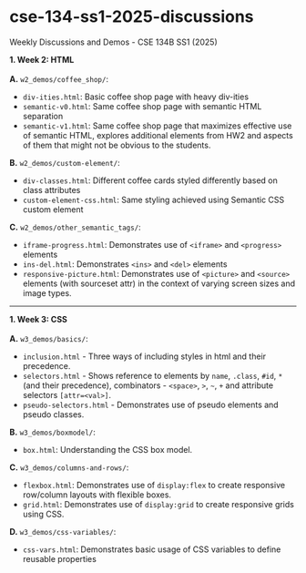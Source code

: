 # cse-134-ss1-2025-discussions
Weekly Discussions and Demos - CSE 134B SS1 (2025)

**1. Week 2: HTML**<br><br>
**A.** `w2_demos/coffee_shop/`:
- `div-ities.html`: Basic coffee shop page with heavy div-ities
- `semantic-v0.html`: Same coffee shop page with semantic HTML separation
- `semantic-v1.html`: Same coffee shop page that maximizes effective use of semantic HTML, explores additional elements from HW2 and aspects of them that might not be obvious to the students.

**B.** `w2_demos/custom-element/`:
- `div-classes.html`: Different coffee cards styled differently based on class attributes
- `custom-element-css.html`: Same styling achieved using Semantic CSS custom element

**C.** `w2_demos/other_semantic_tags/`:
- `iframe-progress.html`: Demonstrates use of `<iframe>` and `<progress>` elements
- `ins-del.html`: Demonstrates `<ins>` and `<del>` elements
- `responsive-picture.html`: Demonstrates use of `<picture>` and `<source>` elements (with sourceset attr) in the context of varying screen sizes and image types.

---

**1. Week 3: CSS**<br><br>
**A.** `w3_demos/basics/`:
- `inclusion.html` - Three ways of including styles in html and their precedence.
- `selectors.html` - Shows reference to elements by `name`, `.class`, `#id`, `*` (and their precedence), combinators - `<space>`, `>`, `~`, `+` and attribute selectors `[attr=<val>]`. 
- `pseudo-selectors.html` - Demonstrates use of pseudo elements and pseudo classes.

**B.** `w3_demos/boxmodel/`:
- `box.html`: Understanding the CSS box model.

**C.** `w3_demos/columns-and-rows/`:
- `flexbox.html`: Demonstrates use of `display:flex` to create responsive row/column layouts with flexible boxes.
- `grid.html`: Demonstrates use of `display:grid` to create responsive grids using CSS.

**D.** `w3_demos/css-variables/`:
- `css-vars.html`: Demonstrates basic usage of CSS variables to define reusable properties